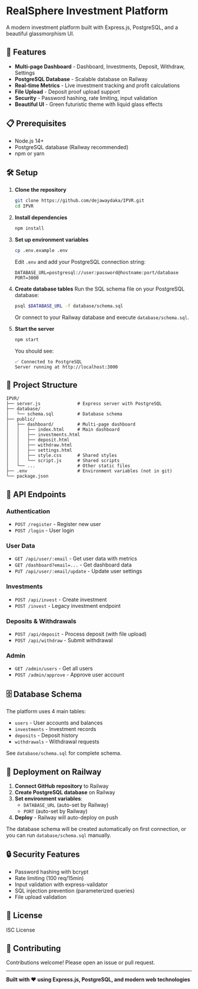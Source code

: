 # RealSphere Investment Platform

A modern investment platform built with Express.js, PostgreSQL, and a beautiful glassmorphism UI.

## 🚀 Features

- **Multi-page Dashboard** - Dashboard, Investments, Deposit, Withdraw, Settings
- **PostgreSQL Database** - Scalable database on Railway
- **Real-time Metrics** - Live investment tracking and profit calculations
- **File Upload** - Deposit proof upload support
- **Security** - Password hashing, rate limiting, input validation
- **Beautiful UI** - Green futuristic theme with liquid glass effects

## 📋 Prerequisites

- Node.js 14+ 
- PostgreSQL database (Railway recommended)
- npm or yarn

## 🛠️ Setup

1. **Clone the repository**
   ```bash
   git clone https://github.com/dejawaydaka/IPVR.git
   cd IPVR
   ```

2. **Install dependencies**
   ```bash
   npm install
   ```

3. **Set up environment variables**
   ```bash
   cp .env.example .env
   ```
   Edit `.env` and add your PostgreSQL connection string:
   ```
   DATABASE_URL=postgresql://user:password@hostname:port/database
   PORT=3000
   ```

4. **Create database tables**
   Run the SQL schema file on your PostgreSQL database:
   ```bash
   psql $DATABASE_URL -f database/schema.sql
   ```
   Or connect to your Railway database and execute `database/schema.sql`.

5. **Start the server**
   ```bash
   npm start
   ```

   You should see:
   ```
   ✅ Connected to PostgreSQL
   Server running at http://localhost:3000
   ```

## 📁 Project Structure

```
IPVR/
├── server.js              # Express server with PostgreSQL
├── database/
│   └── schema.sql         # Database schema
├── public/
│   ├── dashboard/         # Multi-page dashboard
│   │   ├── index.html     # Main dashboard
│   │   ├── investments.html
│   │   ├── deposit.html
│   │   ├── withdraw.html
│   │   ├── settings.html
│   │   ├── style.css      # Shared styles
│   │   └── script.js      # Shared scripts
│   └── ...                # Other static files
├── .env                   # Environment variables (not in git)
└── package.json
```

## 🔌 API Endpoints

### Authentication
- `POST /register` - Register new user
- `POST /login` - User login

### User Data
- `GET /api/user/:email` - Get user data with metrics
- `GET /dashboard?email=...` - Get dashboard data
- `PUT /api/user/:email/update` - Update user settings

### Investments
- `POST /api/invest` - Create investment
- `POST /invest` - Legacy investment endpoint

### Deposits & Withdrawals
- `POST /api/deposit` - Process deposit (with file upload)
- `POST /api/withdraw` - Submit withdrawal

### Admin
- `GET /admin/users` - Get all users
- `POST /admin/approve` - Approve user account

## 🗄️ Database Schema

The platform uses 4 main tables:
- `users` - User accounts and balances
- `investments` - Investment records
- `deposits` - Deposit history
- `withdrawals` - Withdrawal requests

See `database/schema.sql` for complete schema.

## 🚢 Deployment on Railway

1. **Connect GitHub repository** to Railway
2. **Create PostgreSQL database** on Railway
3. **Set environment variables**:
   - `DATABASE_URL` (auto-set by Railway)
   - `PORT` (auto-set by Railway)
4. **Deploy** - Railway will auto-deploy on push

The database schema will be created automatically on first connection, or you can run `database/schema.sql` manually.

## 🔒 Security Features

- Password hashing with bcrypt
- Rate limiting (100 req/15min)
- Input validation with express-validator
- SQL injection prevention (parameterized queries)
- File upload validation

## 📝 License

ISC License

## 👥 Contributing

Contributions welcome! Please open an issue or pull request.

---

**Built with ❤️ using Express.js, PostgreSQL, and modern web technologies**

